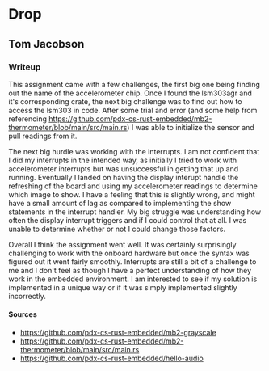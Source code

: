 # Drop

## Tom Jacobson

### Writeup

This assignment came with a few challenges, the first big one being finding out the name of the accelerometer chip. Once I found the lsm303agr and it's corresponding crate, the next big challenge was to find out how to access the lsm303 in code. After some trial and error (and some help from referencing https://github.com/pdx-cs-rust-embedded/mb2-thermometer/blob/main/src/main.rs) I was able to initialize the sensor and pull readings from it.

The next big hurdle was working with the interrupts. I am not confident that I did my interrupts in the intended way, as initially I tried to work with accelerometer interrupts but was unsuccessful in getting that up and running. Eventually I landed on having the display interupt handle the refreshing of the board and using my accelerometer readings to determine which image to show. I have a feeling that this is slightly wrong, and might have a small amount of lag as compared to implementing the show statements in the interrupt handler. My big struggle was understanding how often the display interrupt triggers and if I could control that at all. I was unable to determine whether or not I could change those factors.

Overall I think the assignment went well. It was certainly surprisingly challenging to work with the onboard hardware but once the syntax was figured out it went fairly smoothly. Interrupts are still a bit of a challenge to me and I don't feel as though I have a perfect understanding of how they work in the embedded environment. I am interested to see if my solution is implemented in a unique way or if it was simply implemented slightly incorrectly.

#### Sources

- https://github.com/pdx-cs-rust-embedded/mb2-grayscale
- https://github.com/pdx-cs-rust-embedded/mb2-thermometer/blob/main/src/main.rs
- https://github.com/pdx-cs-rust-embedded/hello-audio
